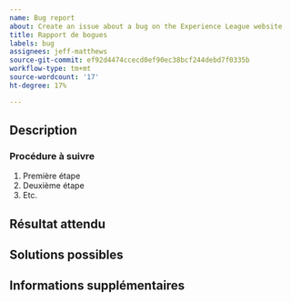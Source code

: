 ```yaml
---
name: Bug report
about: Create an issue about a bug on the Experience League website
title: Rapport de bogues
labels: bug
assignees: jeff-matthews
source-git-commit: ef92d4474ccecd0ef90ec38bcf244debd7f0335b
workflow-type: tm+mt
source-wordcount: '17'
ht-degree: 17%

---
```



## Description

<!-- (REQUIRED) What is the issue or current behavior? -->

### Procédure à suivre

<!-- (OPTIONAL) What needs to be done to replicate this issue? You can provide your scenario in a Gist. -->

1. Première étape
1. Deuxième étape
1. Etc.

## Résultat attendu

<!-- (REQUIRED) What is the expected result or behavior after resolving this issue? -->

## Solutions possibles

<!-- (OPTIONAL) What would a solution for this issue look like? -->

## Informations supplémentaires

<!-- (OPTIONAL) What other information can you provide about this issue? -->

<!--
Thank you for taking the time to report this issue!
GitHub Issues in this repo should relate to the applicable codebase.

Before submitting this issue, make sure you are complying with our Code of Conduct:
https://github.com/AdobeDocs/commerce-operations.en/blob/main/code-of-conduct.md

Issues that do not comply with our Code of Conduct or do not contain enough information may be closed at the maintainers' discretion.

Feel free to remove this section before creating this issue.
-->
